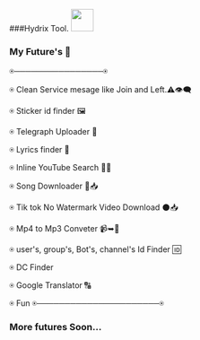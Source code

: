 ###Hydrix Tool.  <img src="./ImageFont/Kenpurple.gif" width="40px">

### My Future's 🌟
⍟────────────────⍟

⍟ Clean Service mesage like Join and Left.⚠️👁️‍🗨️

⍟ Sticker id finder 🖼️

⍟ Telegraph Uploader 📜

⍟ Lyrics finder 🎼

⍟ Inline YouTube Search 🔴🔎

⍟ Song Downloader 🎵📥

⍟ Tik tok No Watermark Video Download ⚫📥

⍟ Mp4 to Mp3 Conveter 📹➥🎵

⍟ user's, group's, Bot's, channel's Id Finder 🆔

⍟ DC Finder 

⍟ Google Translator 🔠

⍟ Fun
⍟──────────────────────⍟

### More futures Soon...
